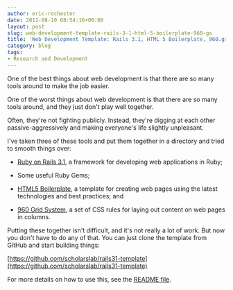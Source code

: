 ```yaml
---
author: eric-rochester
date: 2011-08-10 08:54:16+00:00
layout: post
slug: web-development-template-rails-3-1-html-5-boilerplate-960-gs
title: 'Web Development Template: Rails 3.1, HTML 5 Boilerplate, 960.gs'
category: blog
tags:
- Research and Development
---
```


One of the best things about web development is that there are so many tools around to make the job easier.





One of the worst things about web development is that there are so many tools around, and they just don't play well together.





Often, they're not fighting publicly. Instead, they're digging at each other passive-aggressively and making everyone's life slightly unpleasant.





I've taken three of these tools and put them together in a directory and tried to smooth things over:







  * [Ruby on Rails 3.1](http://rubyonrails.org/), a framework for developing web applications in Ruby;


  * Some useful Ruby Gems;


  * [HTML5 Boilerplate](http://html5boilerplate.com/), a template for creating web pages using the latest technologies and best practices; and


  * [960 Grid System](http://960.gs/), a set of CSS rules for laying out content on web pages in columns.





Putting these together isn't difficult, and it's not really a lot of work. But now you don't have to do any of that. You can just clone the template from GitHub and start building things:


[https://github.com/scholarslab/rails31-template](https://github.com/scholarslab/rails31-template)





For more details on how to use this, see the [README file](https://github.com/scholarslab/rails31-template/blob/master/README.mkd).



